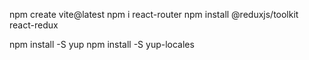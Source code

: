 npm create vite@latest
npm i react-router
npm install @reduxjs/toolkit react-redux

npm install -S yup
npm install -S yup-locales
